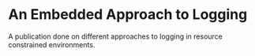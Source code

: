 # An Embedded Approach to Logging
A publication done on different approaches to logging in resource constrained environments.
